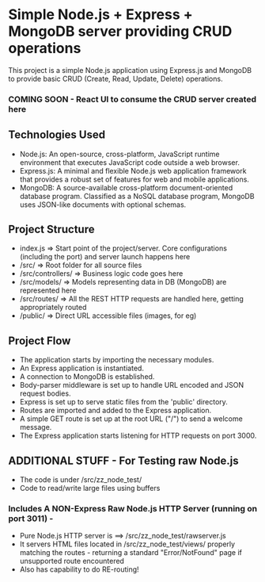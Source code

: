 # Simple Node.js + Express + MongoDB server providing CRUD operations

This project is a simple Node.js application using Express.js and MongoDB to provide basic CRUD (Create, Read, Update, Delete) operations.

### COMING SOON - React UI to consume the CRUD server created here

## Technologies Used

- Node.js: An open-source, cross-platform, JavaScript runtime environment that executes JavaScript code outside a web browser.
- Express.js: A minimal and flexible Node.js web application framework that provides a robust set of features for web and mobile applications.
- MongoDB: A source-available cross-platform document-oriented database program. Classified as a NoSQL database program, MongoDB uses JSON-like documents with optional schemas.

## Project Structure

- index.js => Start point of the project/server. Core configurations (including the port) and server launch happens here
- /src/ => Root folder for all source files
- /src/controllers/ => Business logic code goes here
- /src/models/ => Models representing data in DB (MongoDB) are represented here
- /src/routes/ => All the REST HTTP requests are handled here, getting appropriately routed
- /public/ => Direct URL accessible files (images, for eg)

## Project Flow

- The application starts by importing the necessary modules.
- An Express application is instantiated.
- A connection to MongoDB is established.
- Body-parser middleware is set up to handle URL encoded and JSON request bodies.
- Express is set up to serve static files from the 'public' directory.
- Routes are imported and added to the Express application.
- A simple GET route is set up at the root URL ("/") to send a welcome message.
- The Express application starts listening for HTTP requests on port 3000.

## ADDITIONAL STUFF - For Testing raw Node.js

- The code is under /src/zz_node_test/
- Code to read/write large files using buffers

### Includes A NON-Express Raw Node.js HTTP Server (running on port 3011) -

- Pure Node.js HTTP server is ==> /src/zz_node_test/rawserver.js
- It servers HTML files located in /src/zz_node_test/views/ properly matching the routes - returning a standard "Error/NotFound" page if unsupported route encountered
- Also has capability to do RE-routing!
